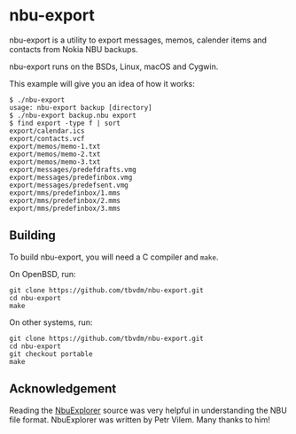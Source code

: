 nbu-export
==========

nbu-export is a utility to export messages, memos, calender items and contacts
from Nokia NBU backups.

nbu-export runs on the BSDs, Linux, macOS and Cygwin.

This example will give you an idea of how it works:

	$ ./nbu-export
	usage: nbu-export backup [directory]
	$ ./nbu-export backup.nbu export
	$ find export -type f | sort
	export/calendar.ics
	export/contacts.vcf
	export/memos/memo-1.txt
	export/memos/memo-2.txt
	export/memos/memo-3.txt
	export/messages/predefdrafts.vmg
	export/messages/predefinbox.vmg
	export/messages/predefsent.vmg
	export/mms/predefinbox/1.mms
	export/mms/predefinbox/2.mms
	export/mms/predefinbox/3.mms

Building
--------

To build nbu-export, you will need a C compiler and `make`.

On OpenBSD, run:

	git clone https://github.com/tbvdm/nbu-export.git
	cd nbu-export
	make

On other systems, run:

	git clone https://github.com/tbvdm/nbu-export.git
	cd nbu-export
	git checkout portable
	make

Acknowledgement
---------------

Reading the [NbuExplorer][1] source was very helpful in understanding the NBU
file format. NbuExplorer was written by Petr Vilem. Many thanks to him!

[1]: https://sourceforge.net/projects/nbuexplorer/
